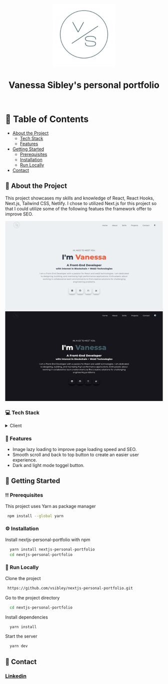 <div align="center">

  <img src="/public/assets/logo/logo.png" alt="vs logo" width="200" height="auto" />
  <h1>Vanessa Sibley's personal portfolio</h1>
  

<br />
</div>

<div align="left">

<!-- Table of Contents -->
# :notebook_with_decorative_cover: Table of Contents

- [About the Project](#star2-about-the-project)
  * [Tech Stack](#computer-tech-stack)
  * [Features](#dart-features)
- [Getting Started](#toolbox-getting-started)
  * [Prerequisites](#bangbang-prerequisites)
  * [Installation](#gear-installation)
  * [Run Locally](#running-run-locally)
- [Contact](#wave-contact)
  

<!-- About the Project -->
## :star2: About the Project

<p>This project showcases my skills and knowledge of React, React Hooks, Next.js, Tailwind CSS, Netlify. I chose to utilized Next.js for this project so that I could utilize some of the following featues the framework offer to improve SEO.
</p>

<div align="center"> 
  <img src="/public/assets/Screenshot.png" />
  <img src="/public/assets/ScreenshotDark.png" />
</div>


<!-- TechStack -->
### :computer: Tech Stack

<details>
  <summary>Client</summary>
  <ul>
    <li><a href="https://nextjs.org/">Next.js</a></li>
    <li><a href="https://reactjs.org/">React.js</a></li>
    <li><a href="https://tailwindcss.com/">TailwindCSS</a></li>
    <li><a href="https://github.com/pacocoursey/next-themes">Next-themes</a></li>
  </ul>
</details>



<!-- Features -->
### :dart: Features

- Image lazy loading to improve page loading speed and SEO.
- Smooth scroll and back to top button to create an easier user experience.
- Dark and light mode toggel button.



<!-- Getting Started -->
## 	:toolbox: Getting Started

<!-- Prerequisites -->
### :bangbang: Prerequisites

This project uses Yarn as package manager

```bash
 npm install --global yarn
```

<!-- Installation -->
### :gear: Installation

Install nextjs-personal-portfolio with npm

```bash
  yarn install nextjs-personal-portfolio
  cd nextjs-personal-portfolio
```


<!-- Run Locally -->
### :running: Run Locally

Clone the project

```bash
 https://github.com/vsibley/nextjs-personal-portfolio.git
```

Go to the project directory

```bash
  cd nextjs-personal-portfolio
```

Install dependencies

```bash
  yarn install
```

Start the server

```bash
  yarn dev
```

<!-- Contact -->
## :wave: Contact

<h3><a href='https://www.linkedin.com/in/vanessa-sibley/' >Linkedin</a></h3>

